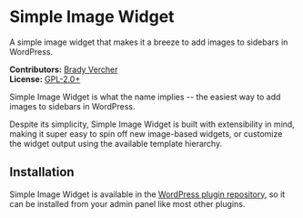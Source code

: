 # Simple Image Widget

A simple image widget that makes it a breeze to add images to sidebars in WordPress.

__Contributors:__ [Brady Vercher](https://github.com/bradyvercher)  
__License:__ [GPL-2.0+](https://www.gnu.org/licenses/gpl-2.0.html)

Simple Image Widget is what the name implies -- the easiest way to add images to sidebars in WordPress.

Despite its simplicity, Simple Image Widget is built with extensibility in mind, making it super easy to spin off new image-based widgets, or customize the widget output using the available template hierarchy.

## Installation

Simple Image Widget is available in the [WordPress plugin repository](https://wordpress.org/plugins/simple-image-widget/), so it can be installed from your admin panel like most other plugins.

